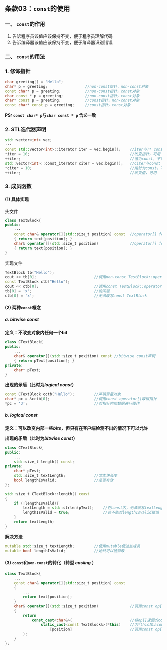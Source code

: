 ## 条款03：`const`的使用

### 一、 `const`的作用

1. 告诉程序员该值应该保持不变，便于程序员理解代码
2. 告诉编译器该值应该保持不变，便于编译器识别错误



### 二、 `const`的用法

### 1. 修饰指针

```C++
char greeting[] = "Hello";
char* p = greeting;					//non-const指针，non-const对象
const char* p = greeting;			//non-const指针，const对象
char const * p = greeting;			//non-const指针，const对象
char* const p = greeting;			//const指针，non-const对象
const char* const p = greeting;		//const指针，const对象
```

**PS: `const char* p`与`char const * p` 含义一致**



### 2. STL迭代器声明

```C++
std::vector<int> vec;
···
const std::vector<int>::iterator iter = vec.begin();	//iter与T* const作用一致
*iter = 10;												//改变指针，可用
++iter;													//值为const，不可修改
std::vector<int>::const_iterator citer = vec.begin();	//citer与const T*作用一致
*citer = 10;											//指针为const，不可修改
++iter;													//改变值，可用
```



### 3. 成员函数

#### (1) 具体实现

头文件

```C++
class TextBlock{
public:
    ···
    const char& operator[](std::size_t position) const 	//operator[] for const对象
    { return text[position]; }
    char& operator[](std::size_t position)				//operator[] for non-const对象
    { return text[position]; }
}
```

实现文件

```C++
TextBlock tb("Hello");
cout << tb[0];							//调用non-const TestBlock::operator[]
const TextBlock ctb("Hello");
cout << ctb[0];							//调用const TestBlock::operator[]
tb[0] = 'x';							//没问题
ctb[0] = 'x';							//无法改写const TextBlock
```



#### (2) 两种`const`概念

#####  a. $bitwise\ const$

**定义：不改变对象内任何一个bit**

```C++
class CTextBlock{
public:
    ...
    char& operator[](std::size_t position) const //bitwise const声明
    { return pText[position]; }
private:
    char* pText;
}
```

**出现的矛盾（此时为$logical\  const$）**

```C++
const CTextBlock cctb("Hello");			//声明常量对象
char* pc = &cctb[0];					//调用const operator[]取得指针
*pc = 'J';								//对指针内部数据进行操作
```



##### b. $logical\ const$

**定义：可以改变内部一些$bits$，但只有在客户端检测不出的情况下可以允许**

**出现的矛盾（此时为$bitwise\ const$）**

```C++
class CTextBlock{
public:
    ...
    std::size_t length() const;
private:
    char* pTest;
    std::size_t textLength;				//文本块长度
    bool lengthIsValid;					//是否有效
};

std::size_t CTextBlock::length() const
{
    if (!lengthIsVaild){
		textLength = std::strlen(pText);	//在const内，无法改写textLength
        lengthIsValid = true;				//也不能对lengthIsValid赋值
    }
    return textLength;
}
```

**解决方法**

```C++
mutable std::size_t textLength;			//使用mutable使这些成员
mutable bool lengthIsValid;				//始终可以被修改
```



#### (3) `const`和`non-const`的转化（转型 $casting$ ）

```c++
class TextBlock{
    ...
    const char& operator[](std::size_t position) const
    {
        ...
        return text[position];
    }
    char& operator[](std::size_t position)				//调用const op[]，得到non-const
    {
        return 
            const_cast<char&>(							//将op[]返回的const转除
        		static_cast<const TextBlock&>(*this)	//为*this加上const(避免调用自己)
            		[position]							//调用const op[]
        );
    }
};
```

